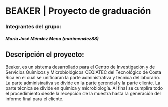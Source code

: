 # BEAKER | Proyecto de graduación

### Integrantes del grupo: 

##### María José Méndez Mena (marimendez88) 

## Descripción el proyecto:

Beaker, es un sistema desarrollado para el Centro de Investigación y de Servicios Químicos y Microbiológicos CEQIATEC del Tecnológico de Costa Rica en el cual se unificaran la parte administrativa y técnica del laborario.
La parte administrativa se divide en la parte gerencial y la parte cliente. La parte técnica se divide en química y microbiología.
Al final se cumplira todo el procedimiento desde la recepción de la muestra hasta la generación del informe final para el cliente.

